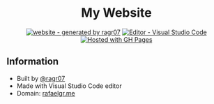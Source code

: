 <div align="center">

# My Website

[![website - generated by ragr07](https://img.shields.io/badge/website-generated_by_ragr07-2ea44f?style=for-the-badge)](https://github.com/ragr07)  [![Editor - Visual Studio Code](https://img.shields.io/badge/Editor-Visual_Studio_Code-blue?style=for-the-badge&logo=visual-studio-code)](https://code.visualstudio.com/) [![Hosted with GH Pages](https://img.shields.io/badge/Hosted_with-GitHub_Pages-blue?logo=github&logoColor=white)](https://pages.github.com/ "Go to GitHub Pages homepage")
 
</div>  
  
## Information
  - Built by [@ragr07](https://github.com/ragr07)
  - Made with Visual Studio Code editor
  - Domain: [rafaelgr.me](rafaelgr.me)
